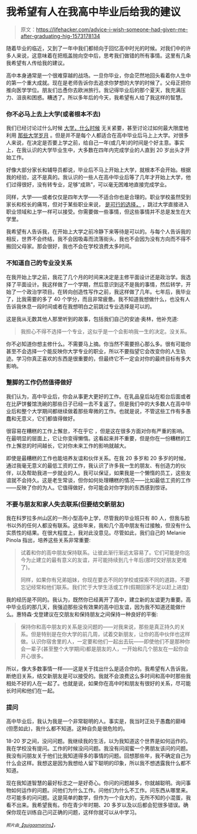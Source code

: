 # 我希望有人在我高中毕业后给我的建议

> 原文：<https://lifehacker.com/advice-i-wish-someone-had-given-me-after-graduating-hig-1573178134>

随着毕业的临近，又到了一年中我们都倾向于回忆高中时光的时候。对我们中的许多人来说，这意味着在把瓶盖抛向空中后，思考我们做错的所有事情。这里有几条我希望有人传给我的建议。



高中本身通常是一个很难穿越的战场。一旦你毕业，你会茫然地回头看着你人生中的第一个重大成就。现在是老师告诉你去追求你梦想的大学的时候了。父母正把你推向医学学位。朋友们怂恿你去欧洲旅行。我记得毕业后的那个夏天，我充满压力、沮丧和困惑。糟透了。所以多年后的今天，我希望有人给了我这样的智慧。

### 你不必马上去上大学(或者根本不去)

我们已经讨论过什么时候 [大学，什么时候](http://lifehacker.com/how-to-get-by-without-a-college-degree-and-when-you-ne-1120356954) 无关紧要，甚至讨论过如何最大限度地利用 [那些大学岁月](http://lifehacker.com/how-to-make-the-most-of-your-college-years-1275838699) 。但是并不是每个人都适合在高中毕业后马上上大学。对很多人来说，在决定是否要上学之前，给自己一年(或几年)的时间是个好主意。事实上，在我认识的大学毕业生中，大多数在四年内完成学业的人直到 20 岁出头才开始工作。

好像大部分家长和辅导员都说，毕业后不马上开始上大学，就根本不会开始。根据我的经验，这不是真的。我认识的一些人在高中毕业后等了几年才开始上大学，他们过得很好，没有转专业，足够“成熟”，可以毫无困难地直接完成学业。

同样，大学——或者仅仅是四年大学——不适合你也是合理的。职业学校虽然受到家长和校长的痛骂，但对于某些职业来说， [是可行的选择，](http://lifehacker.com/trade-school-might-be-a-better-choice-than-college-her-1484086007) ，跳过大学直接进入职业领域和上学一样可以接受。你需要做一些事情，但这些事情并不总是发生在大学里。

我希望有人告诉我，在开始上大学之前冷静下来等待是可以的。与每个人告诉我的相反，世界不会终结，我不会因吸毒而流落街头，我也不会因为没有方向而不得不搬回父母家。那会很好，我也不会在学校浪费太多时间。

### 不知道自己的专业没关系

在我开始上学之前，我花了几个月的时间来决定是主修平面设计还是政治学。我选择了平面设计。我这样做了一个学期，然后意识到这不是我的事情，然后转学，开始了一个政治学项目。在转向创造性写作之前，我这样做了几年。七年后，我毕业了，比我需要的多了 40 个学分，而且非常疲惫。我不知道我想做什么，也没有人告诉我休息一段时间或者在我想明白之前跳过专业选择是可以的。

这是我从无数其他人那里听到的故事，包括我们自己的安迪·奥林，他补充道:

> 我担心不得不选择一个专业，这似乎是一个会影响我一生的决定。没关系。

你不必知道你想主修什么。不需要马上摘。你当然不需要担心那么多。很有可能你甚至不会选择一个能反映你大学专业的职业，所以不要指望它会改变你的人生轨迹。学习你真正喜欢的东西是很重要的，但最终它不一定会对你的最终目标有多大影响。

### 蹩脚的工作仍然值得做好

我们认为，高中毕业后，你会从事更大更好的工作。在乳品皇后站在柜台后面或者在比萨饼餐馆洗碗的那些日子已经一去不复返了。但是我们中的大多数人在高中毕业后和整个大学期间都继续做着那些卑微的工作。也就是说，不管这些工作有多愚蠢和无意义，它们都值得做好。

很容易在糟糕的工作上懈怠，不在乎它 ，但是这在很多方面对你有严重的影响。在最明显的层面上，它让你变得懒惰。这看起来并不重要，但是你在一份糟糕的工作上懈怠的时间越长，它对你未来工作的影响就越大。

即使是最糟糕的工作也能培养友谊和伙伴关系。在我 20 多岁和 20 多岁的时候，通过我毫无意义的最低工资的工作，我认识了许多我一生的朋友、有创造力的伙伴，以及帮助我进一步就业的人。我可以保证，如果我是一个懒惰的员工，这些友谊就不会持久。这是老生常谈，但你如何处理糟糕的情况——比如最低工资的工作——反映了你的为人。它值得做好，你可能会对你学到的东西感到惊讶。

### 不要与朋友和家人失去联系(但要结交新朋友)

我在科罗拉多州山区的一所小型高中上学，尽管我的毕业班只有 80 人，但我与脸书以外的任何人都没有联系。这些年来，我和几个高中朋友有过接触，但没有什么实质性的结果。在很大程度上，我对此没意见。尽管如此，我们自己的 Melanie Pinola 指出，培养这些关系非常重要:

> 试着和你的高中朋友保持联系。让彼此渐行渐远太容易了。它们可能是你迄今为止建立的最有意义的友谊，并可能持续到几十年后(那时交好朋友更难了)。
> 
> 同样，如果你有兄弟姐妹，你现在要去不同的学校或探索不同的道路，不要忘记经常和他们联系。我们忙于大学生活或工作(假期回家不足以赶上进度)

我的经历是不同的。我认为，既然你已经离开了高中，建立新的友谊更为重要。高中毕业后的那几天，我强迫那些没有效果的高中旧友谊，因为我不知道还能做什么。惠特森·戈登建议在交朋友和保持朋友之间保持一种良好的平衡:

> 保持你和高中朋友的关系是没问题的——对我来说，那些是真正持久的关系。但是特别是在你大学的前几周，试着交新朋友，让你的高中伙伴也这样做。认识你宿舍里的人，一定要和他们一起出去玩——即使他们不是那种你会一辈子(甚至整个大学期间)都是朋友的人，一开始和几个朋友在一起你会开心很多。

所以，像大多数事情一样——这是关于找出什么是适合你的。我希望有人告诉我，断绝旧关系，结交新朋友是可以接受的。我就不会浪费这么多时间和高中时那些我相处不好的人在一起了。也就是说，如果你在高中时和朋友有很好的关系，尽可能长时间和他们在一起。

### 提问

高中毕业后，我认为我是一个非常聪明的人。事实是，我当时正处于愚蠢的巅峰(但愿如此)，我什么都不知道。这种自负是很危险的。

18-20 岁之间，没问问题。我继续我的生活，以为我知道这个世界是如何运作的。我在学校没有提问。工作的时候没问问题。我没有问闺蜜一个男朋友该问的问题。我没有问朋友关于他们比我知道得多的事情的问题。回想那些年，我不确定自己为什么会这样。我想这是因为我想给人留下聪明的印象，所以我不想透露我什么都不知道。

现在我知道智慧的最好标志之一是好奇心。你问的问题越多，你就越聪明。询问事物如何运作的问题。问他们为什么工作。问他们为什么不工作。问东西从哪里来。尽可能多的问问题。这是简单的数学，但作为一个自大的，无所不知的小混蛋，我看不出来。我希望我有。你在青少年时期、20 多岁以及以后都会犯很多错误。确保你现在训练自己问正确的问题，这样你就可以从中学习。

<small>*照片由*</small>[<small>*【guigaamarins】*</small>](http://www.shutterstock.com/pic-137600858/stock-photo-green-chalkboard.html?src=yjGUQ4fvUeFJFWfPnqpwyA-1-31)*，*